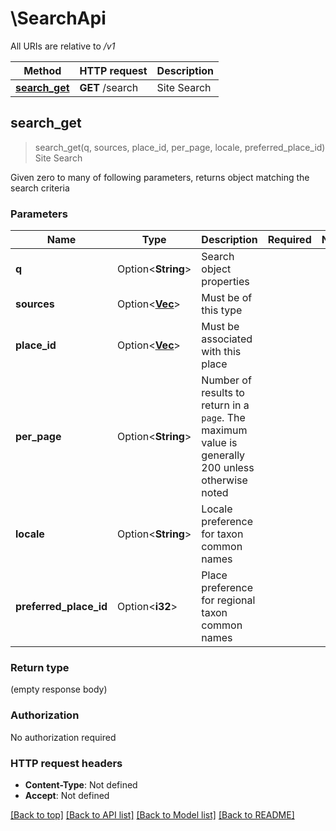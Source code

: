# \SearchApi

All URIs are relative to */v1*

Method | HTTP request | Description
------------- | ------------- | -------------
[**search_get**](SearchApi.md#search_get) | **GET** /search | Site Search



## search_get

> search_get(q, sources, place_id, per_page, locale, preferred_place_id)
Site Search

Given zero to many of following parameters, returns object matching the search criteria 

### Parameters


Name | Type | Description  | Required | Notes
------------- | ------------- | ------------- | ------------- | -------------
**q** | Option<**String**> | Search object properties |  |
**sources** | Option<[**Vec<String>**](String.md)> | Must be of this type |  |
**place_id** | Option<[**Vec<String>**](String.md)> | Must be associated with this place |  |
**per_page** | Option<**String**> | Number of results to return in a `page`. The maximum value is generally 200 unless otherwise noted  |  |
**locale** | Option<**String**> | Locale preference for taxon common names  |  |
**preferred_place_id** | Option<**i32**> | Place preference for regional taxon common names  |  |

### Return type

 (empty response body)

### Authorization

No authorization required

### HTTP request headers

- **Content-Type**: Not defined
- **Accept**: Not defined

[[Back to top]](#) [[Back to API list]](../README.md#documentation-for-api-endpoints) [[Back to Model list]](../README.md#documentation-for-models) [[Back to README]](../README.md)

